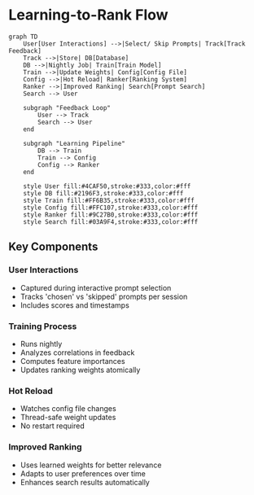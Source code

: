 # Learning-to-Rank Flow

```mermaid
graph TD
    User[User Interactions] -->|Select/ Skip Prompts| Track[Track Feedback]
    Track -->|Store| DB[Database]
    DB -->|Nightly Job| Train[Train Model]
    Train -->|Update Weights| Config[Config File]
    Config -->|Hot Reload| Ranker[Ranking System]
    Ranker -->|Improved Ranking| Search[Prompt Search]
    Search --> User
    
    subgraph "Feedback Loop"
        User --> Track
        Search --> User
    end
    
    subgraph "Learning Pipeline"
        DB --> Train
        Train --> Config
        Config --> Ranker
    end
    
    style User fill:#4CAF50,stroke:#333,color:#fff
    style DB fill:#2196F3,stroke:#333,color:#fff
    style Train fill:#FF6B35,stroke:#333,color:#fff
    style Config fill:#FFC107,stroke:#333,color:#fff
    style Ranker fill:#9C27B0,stroke:#333,color:#fff
    style Search fill:#03A9F4,stroke:#333,color:#fff
```

## Key Components

### User Interactions
- Captured during interactive prompt selection
- Tracks 'chosen' vs 'skipped' prompts per session
- Includes scores and timestamps

### Training Process
- Runs nightly
- Analyzes correlations in feedback
- Computes feature importances
- Updates ranking weights atomically

### Hot Reload
- Watches config file changes
- Thread-safe weight updates
- No restart required

### Improved Ranking
- Uses learned weights for better relevance
- Adapts to user preferences over time
- Enhances search results automatically 